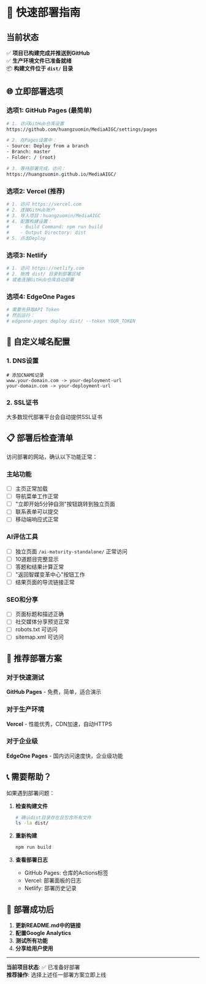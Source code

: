 # 🚀 快速部署指南

## 当前状态
✅ **项目已构建完成并推送到GitHub**  
✅ **生产环境文件已准备就绪**  
📦 **构建文件位于 `dist/` 目录**

## 🌐 立即部署选项

### 选项1: GitHub Pages (最简单)
```bash
# 1. 访问GitHub仓库设置
https://github.com/huangzuomin/MediaAIGC/settings/pages

# 2. 在Pages设置中：
- Source: Deploy from a branch
- Branch: master
- Folder: / (root)

# 3. 等待部署完成，访问：
https://huangzuomin.github.io/MediaAIGC/
```

### 选项2: Vercel (推荐)
```bash
# 1. 访问 https://vercel.com
# 2. 连接GitHub账户
# 3. 导入项目：huangzuomin/MediaAIGC
# 4. 配置构建设置：
#    - Build Command: npm run build
#    - Output Directory: dist
# 5. 点击Deploy
```

### 选项3: Netlify
```bash
# 1. 访问 https://netlify.com
# 2. 拖拽 dist/ 目录到部署区域
# 或者连接GitHub仓库自动部署
```

### 选项4: EdgeOne Pages
```bash
# 需要先获取API Token
# 然后运行：
# edgeone-pages deploy dist/ --token YOUR_TOKEN
```

## 🔧 自定义域名配置

### 1. DNS设置
```
# 添加CNAME记录
www.your-domain.com -> your-deployment-url
your-domain.com -> your-deployment-url
```

### 2. SSL证书
大多数现代部署平台会自动提供SSL证书

## 📋 部署后检查清单

访问部署的网站，确认以下功能正常：

### 主站功能
- [ ] 主页正常加载
- [ ] 导航菜单工作正常
- [ ] "立即开始5分钟自测"按钮跳转到独立页面
- [ ] 联系表单可以提交
- [ ] 移动端响应式正常

### AI评估工具
- [ ] 独立页面 `/ai-maturity-standalone/` 正常访问
- [ ] 10道题目完整显示
- [ ] 答题和结果计算正常
- [ ] "返回智媒变革中心"按钮工作
- [ ] 结果页面的导流链接正常

### SEO和分享
- [ ] 页面标题和描述正确
- [ ] 社交媒体分享预览正常
- [ ] robots.txt 可访问
- [ ] sitemap.xml 可访问

## 🎯 推荐部署方案

### 对于快速测试
**GitHub Pages** - 免费，简单，适合演示

### 对于生产环境
**Vercel** - 性能优秀，CDN加速，自动HTTPS

### 对于企业级
**EdgeOne Pages** - 国内访问速度快，企业级功能

## 📞 需要帮助？

如果遇到部署问题：

1. **检查构建文件**
   ```bash
   # 确认dist目录存在且包含所有文件
   ls -la dist/
   ```

2. **重新构建**
   ```bash
   npm run build
   ```

3. **查看部署日志**
   - GitHub Pages: 仓库的Actions标签
   - Vercel: 部署面板的日志
   - Netlify: 部署历史记录

## 🎉 部署成功后

1. **更新README.md中的链接**
2. **配置Google Analytics**
3. **测试所有功能**
4. **分享给用户使用**

---

**当前项目状态**: ✅ 已准备好部署  
**推荐操作**: 选择上述任一部署方案立即上线